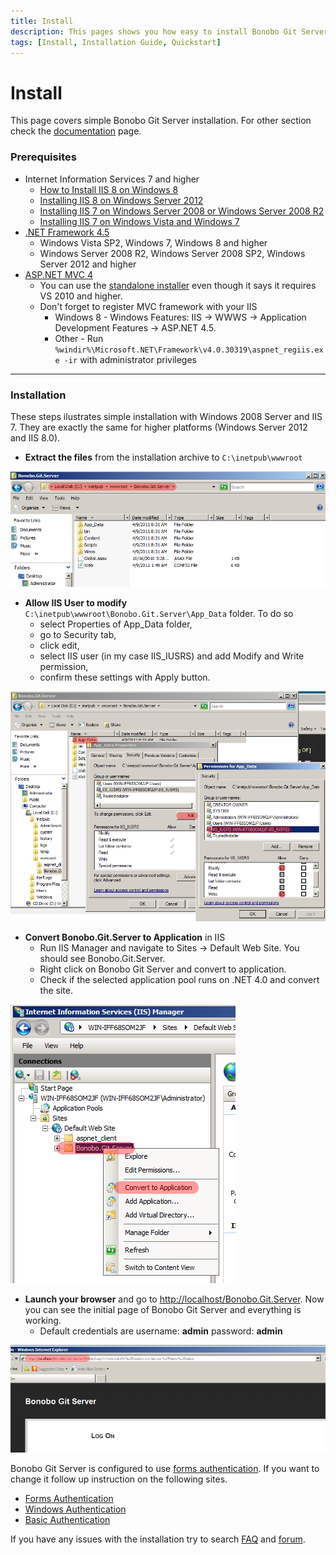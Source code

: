 ```yaml
---
title: Install
description: This pages shows you how easy to install Bonobo Git Server is.
tags: [Install, Installation Guide, Quickstart]
---
```


Install
=============================

This page covers simple Bonobo Git Server installation. For other section check the [documentation](/documentation/) page.

### Prerequisites

* Internet Information Services 7 and higher
    * [How to Install IIS 8 on Windows 8](http://www.howtogeek.com/112455/how-to-install-iis-8-on-windows-8/)
    * [Installing IIS 8 on Windows Server 2012](http://www.iis.net/learn/get-started/whats-new-in-iis-8/installing-iis-8-on-windows-server-2012)
    * [Installing IIS 7 on Windows Server 2008 or Windows Server 2008 R2](http://www.iis.net/learn/install/installing-iis-7/installing-iis-7-and-above-on-windows-server-2008-or-windows-server-2008-r2)
    * [Installing IIS 7 on Windows Vista and Windows 7](http://www.iis.net/learn/install/installing-iis-7/installing-iis-on-windows-vista-and-windows-7)
* [.NET Framework 4.5](http://www.microsoft.com/en-us/download/details.aspx?id=30653)
    * Windows Vista SP2, Windows 7, Windows 8 and higher
    * Windows Server 2008 R2, Windows Server 2008 SP2, Windows Server 2012 and higher
* [ASP.NET MVC 4](http://www.asp.net/mvc/mvc4)
    * You can use the [standalone installer](http://www.microsoft.com/en-us/download/details.aspx?id=30683) even though it says it requires VS 2010 and higher.
    * Don't forget to register MVC framework with your IIS
        * Windows 8 - Windows Features: IIS -> WWWS -> Application Development Features -> ASP.NET 4.5.
        * Other - Run `%windir%\Microsoft.NET\Framework\v4.0.30319\aspnet_regiis.exe -ir` with administrator privileges


<hr />


### Installation

These steps ilustrates simple installation with Windows 2008 Server and IIS 7. They are exactly the same for higher platforms (Windows Server 2012 and IIS 8.0).

* **Extract the files** from the installation archive to `C:\inetpub\wwwroot`

![Copy the files from archive](/resources/img/installation/install_iis7_copy.png)

* **Allow IIS User to modify** `C:\inetpub\wwwroot\Bonobo.Git.Server\App_Data` folder. To do so
    * select Properties of App_Data folder,
    * go to Security tab, 
    * click edit, 
    * select IIS user (in my case IIS_IUSRS) and add Modify and Write permission,
    * confirm these settings with Apply button.

![Set permissions for App_Data](/resources/img/installation/install_iis7_appdata.png)

* **Convert Bonobo.Git.Server to Application** in IIS
    * Run IIS Manager and navigate to Sites -> Default Web Site. You should see Bonobo.Git.Server.
    * Right click on Bonobo Git Server and convert to application.
    * Check if the selected application pool runs on .NET 4.0 and convert the site.

![Convert to a web application](/resources/img/installation/install_iis7_iis2.png)


* **Launch your browser** and go to [http://localhost/Bonobo.Git.Server](http://localhost/Bonobo.Git.Server). Now you can see the initial page of Bonobo Git Server and everything is working.
    * Default credentials are username: **admin** password: **admin**

![Launch browser and sign in](/resources/img/installation/install_iis7_git.png)

Bonobo Git Server is configured to use [forms authentication](/forms-authentication/). If you want to change it follow up instruction on the following sites.

* [Forms Authentication](/forms-authentication/)
* [Windows Authentication](/windows-authentication/)
* [Basic Authentication](/basic-authentication/)

If you have any issues with the installation try to search [FAQ](/frequently-asked-questions/) and [forum](http://forum.chodounsky.net/viewforum.php?f=7).
